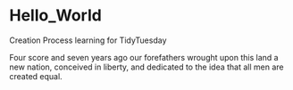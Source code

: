 # Hello_World
Creation Process learning for TidyTuesday

Four score and seven years ago our forefathers wrought upon this land a new nation, conceived in liberty, and dedicated to the idea that all men are created equal.
